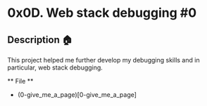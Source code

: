 # 0x0D. Web stack debugging #0

## Description :house:
This project helped me further develop my debugging skills and in particular, web stack debugging.

** File **
- (0-give_me_a_page)[0-give_me_a_page]
